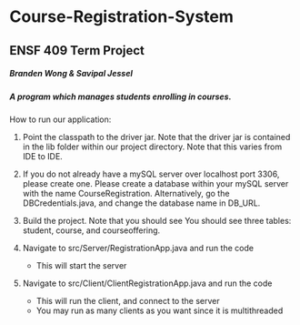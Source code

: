 # Course-Registration-System
## ENSF 409 Term Project 
##### Branden Wong & Savipal Jessel
##### A program which manages students enrolling in courses. 
How to run our application:
1. Point the classpath to the driver jar. Note that the driver jar is contained 
in the lib folder within our project directory. Note that this varies from IDE to IDE.

2. If you do not already have a mySQL server over localhost port 3306, 
please create one. Please create a database within your mySQL server with the name
CourseRegistration. Alternatively, go the DBCredentials.java, and change the 
database name in DB_URL. 

3. Build the project. Note that you should see You should see three tables: student, course, and courseoffering.
4. Navigate to src/Server/RegistrationApp.java and run the code
    - This will start the server
5. Navigate to src/Client/ClientRegistrationApp.java and run the code
    - This will run the client, and connect to the server
    - You may run as many clients as you want since it is multithreaded
